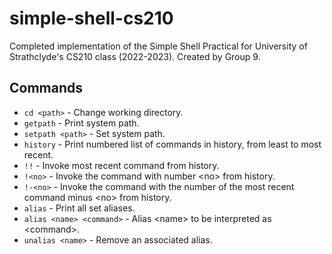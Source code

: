 # simple-shell-cs210

Completed implementation of the Simple Shell Practical for University of Strathclyde's CS210 class (2022-2023). Created by Group 9.

## Commands

* `cd <path>` - Change working directory.
* `getpath` - Print system path.
* `setpath <path>` - Set system path.
* `history` - Print numbered list of commands in history, from least to most recent.
* `!!` - Invoke most recent command from history.
* `!<no>` - Invoke the command with number \<no> from history.
* `!-<no>` - Invoke the command with the number of the most recent command minus \<no> from history.
* `alias` - Print all set aliases.
* `alias <name> <command>` - Alias \<name> to be interpreted as \<command>.
* `unalias <name>` - Remove an associated alias.
